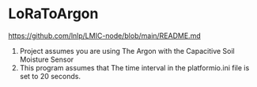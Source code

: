 # LoRaToArgon
https://github.com/lnlp/LMIC-node/blob/main/README.md
1. Project assumes you are using The Argon with the Capacitive Soil Moisture Sensor
2. This program assumes that The time interval in the platformio.ini file is set to 20 seconds.

